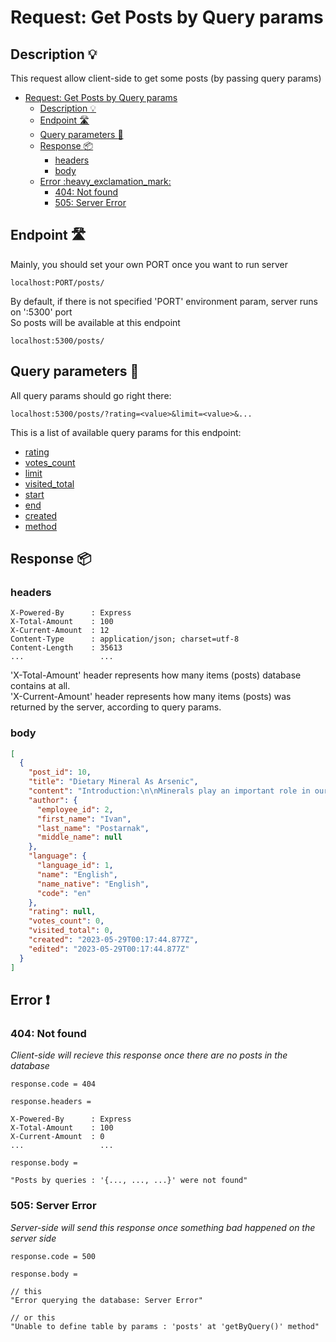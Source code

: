 # Request: Get Posts by Query params

## Description :bulb:
This request allow client-side to get some posts (by passing query params)
- [Request: Get Posts by Query params](#request-get-posts-by-query-params)
  - [Description :bulb:](#description-bulb)
  - [Endpoint :motorway:](#endpoint-motorway)
  - [Query parameters :pencil:](#query-parameters-pencil)
  - [Response :package:](#response-package)
    - [headers](#headers)
    - [body](#body)
  - [Error :heavy\_exclamation\_mark:](#error-heavy_exclamation_mark)
    - [404: Not found](#404-not-found)
    - [505: Server Error](#505-server-error)

## Endpoint :motorway:
Mainly, you should set your own PORT once you want to run server
```
localhost:PORT/posts/
```
By default, if there is not specified 'PORT' environment param, server runs on ':5300' port    
So posts will be available at this endpoint
```
localhost:5300/posts/
```

## Query parameters :pencil:
All query params should go right there:
```
localhost:5300/posts/?rating=<value>&limit=<value>&...
```
This is a list of available query params for this endpoint:
- [rating](../query.md#rating)
- [votes_count](../query.md#votes_count)
- [limit](../query.md#limit)
- [visited_total](../query.md#visited_total)
- [start](../query.md#start)
- [end](../query.md#end)
- [created](../query.md#created)
- [method](../query.md#method)


## Response :package:
### headers
```
X-Powered-By      : Express
X-Total-Amount    : 100
X-Current-Amount  : 12
Content-Type      : application/json; charset=utf-8
Content-Length    : 35613
...                 ...
```
'X-Total-Amount' header represents how many items (posts) database contains at all.    
'X-Current-Amount' header represents how many items (posts) was returned by the server, according to query params.
### body
```json
[
  {
    "post_id": 10,
    "title": "Dietary Mineral As Arsenic",
    "content": "Introduction:\n\nMinerals play an important role in our health, and many of them are necessary for the normal functioning of our body. One of these ... body. However, it is recommended to follow the recommendations of nutrition experts and not exceed the recommended dose in order to avoid negative health consequences.",
    "author": {
      "employee_id": 2,
      "first_name": "Ivan",
      "last_name": "Postarnak",
      "middle_name": null
    },
    "language": {
      "language_id": 1,
      "name": "English",
      "name_native": "English",
      "code": "en"
    },
    "rating": null,
    "votes_count": 0,
    "visited_total": 0,
    "created": "2023-05-29T00:17:44.877Z",
    "edited": "2023-05-29T00:17:44.877Z"
  }
]
```
## Error :heavy_exclamation_mark:
### 404: Not found
*Client-side will recieve this response once there are no posts in the database*
```
response.code = 404
```
```
response.headers =

X-Powered-By      : Express
X-Total-Amount    : 100
X-Current-Amount  : 0
...                 ...
```
```
response.body =

"Posts by queries : '{..., ..., ...}' were not found"
```
### 505: Server Error
*Server-side will send this response once something bad happened on the server side*
```
response.code = 500
```
```
response.body =

// this
"Error querying the database: Server Error"

// or this
"Unable to define table by params : 'posts' at 'getByQuery()' method"
```